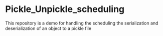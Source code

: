 # Pickle_Unpickle_scheduling
This repository is a demo for handling the scheduling the serialization and deserialization of an object to a pickle file
